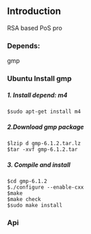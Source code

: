 ## Introduction
RSA based PoS pro

### Depends:
gmp

### Ubuntu Install gmp
##### 1. Install depend: m4
```
$sudo apt-get install m4
```

##### 2.Download gmp package
```
$lzip d gmp-6.1.2.tar.lz
$tar -xvf gmp-6.1.2.tar
```
##### 3. Compile and install
```
$cd gmp-6.1.2
$./configure --enable-cxx
$make
$make check
$sudo make install
```

### Api
